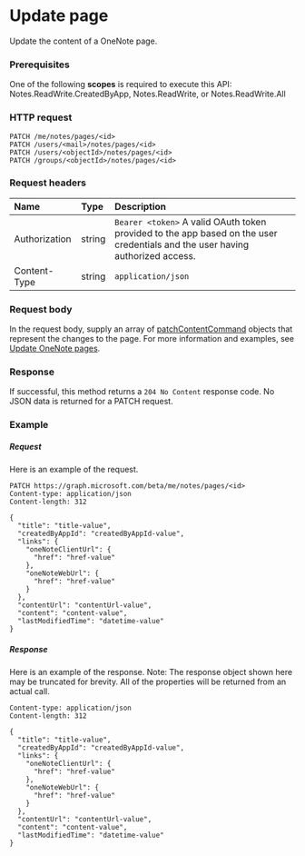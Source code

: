 # Update page

Update the content of a OneNote page.
### Prerequisites
One of the following **scopes** is required to execute this API:   
Notes.ReadWrite.CreatedByApp, Notes.ReadWrite, or Notes.ReadWrite.All 
### HTTP request
<!-- { "blockType": "ignored" } -->
```http
PATCH /me/notes/pages/<id>
PATCH /users/<mail>/notes/pages/<id>
PATCH /users/<objectId>/notes/pages/<id>
PATCH /groups/<objectId>/notes/pages/<id>
```
### Request headers
| Name       | Type | Description|
|:-----------|:------|:----------|
| Authorization  | string  | `Bearer <token>` A valid OAuth token provided to the app based on the user credentials and the user having authorized access. |
| Content-Type | string | `application/json` |

### Request body
In the request body, supply an array of [patchContentCommand](../resources/patchcontentcommand.md) objects that represent the changes to the page. For more information and examples, see <a href="https://msdn.microsoft.com/en-us/office/office365/howto/onenote-update-page">Update OneNote pages</a>.

### Response
If successful, this method returns a `204 No Content` response code.  No JSON data is returned for a PATCH request.
### Example
##### Request
Here is an example of the request.
<!-- {
  "blockType": "request",
  "name": "update_page"
}-->
```http
PATCH https://graph.microsoft.com/beta/me/notes/pages/<id>
Content-type: application/json
Content-length: 312

{
  "title": "title-value",
  "createdByAppId": "createdByAppId-value",
  "links": {
    "oneNoteClientUrl": {
      "href": "href-value"
    },
    "oneNoteWebUrl": {
      "href": "href-value"
    }
  },
  "contentUrl": "contentUrl-value",
  "content": "content-value",
  "lastModifiedTime": "datetime-value"
}
```
##### Response
Here is an example of the response. Note: The response object shown here may be truncated for brevity. All of the properties will be returned from an actual call.
<!-- {
  "blockType": "response",
  "truncated": true,
  "@odata.type": "microsoft.graph.page"
} -->
```http
Content-type: application/json
Content-length: 312

{
  "title": "title-value",
  "createdByAppId": "createdByAppId-value",
  "links": {
    "oneNoteClientUrl": {
      "href": "href-value"
    },
    "oneNoteWebUrl": {
      "href": "href-value"
    }
  },
  "contentUrl": "contentUrl-value",
  "content": "content-value",
  "lastModifiedTime": "datetime-value"
}
```

<!-- uuid: 8fcb5dbc-d5aa-4681-8e31-b001d5168d79
2015-10-25 14:57:30 UTC -->
<!-- {
  "type": "#page.annotation",
  "description": "Update page",
  "keywords": "",
  "section": "documentation",
  "tocPath": ""
}-->